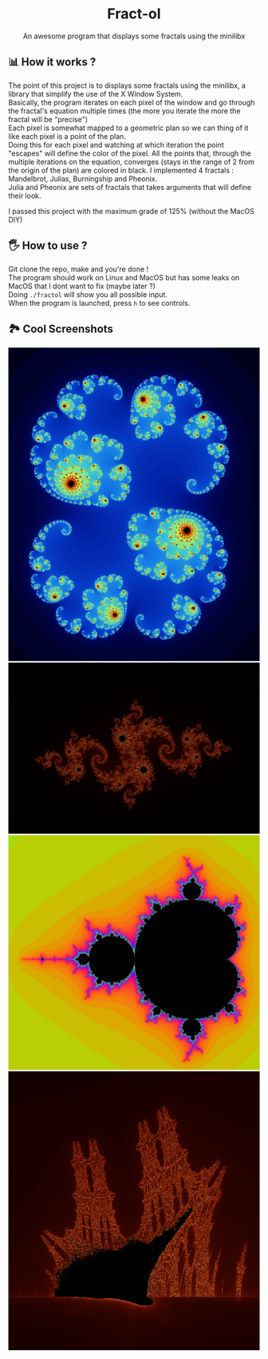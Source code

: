 <h1 align="center">
	Fract-ol
</h1>
<p align="center">
	An awesome program that displays some fractals using the minilibx
</p>

## 📊 How it works ?
The point of this project is to displays some fractals using the minilibx, a library that simplify the use of the X Window System.  
Basically, the program iterates on each pixel of the window and go through the fractal's equation multiple times (the more you iterate the more the fractal will be "precise")  
Each pixel is somewhat mapped to a geometric plan so we can thing of it like each pixel is a point of the plan.  
Doing this for each pixel and watching at which iteration the point "escapes" will define the color of the pixel.
All the points that, through the multiple iterations on the equation, converges (stays in the range of 2 from the origin of the plan) are colored in black. 
I implemented 4 fractals : Mandelbrot, Julias, Burningship and Pheonix.  
Julia and Pheonix are sets of fractals that takes arguments that will define their look.

I passed this project with the maximum grade of 125% (without the MacOS DIY)

## 🖐️ How to use ? 
Git clone the repo, make and you're done !\
The program should work on Linux and MacOS but has some leaks on MacOS that I dont want to fix (maybe later ?)  
Doing ```./fractol``` will show you all possible input.  
When the program is launched, press `h` to see controls.  

## 🏞️ Cool Screenshots
![0](https://github.com/EliotGrd/42fract-ol/blob/main/screenshots/0.png)
![1](https://github.com/EliotGrd/42fract-ol/blob/main/screenshots/1.png) 
![2](https://github.com/EliotGrd/42fract-ol/blob/main/screenshots/2.png)
![3](https://github.com/EliotGrd/42fract-ol/blob/main/screenshots/3.png)
